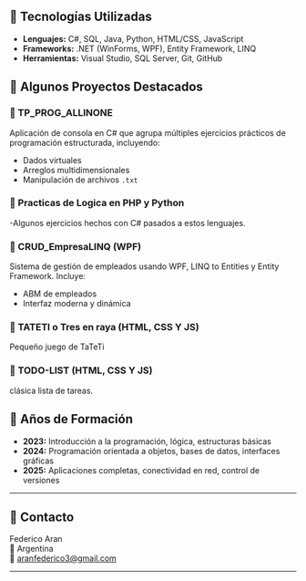 
## 📌 Tecnologías Utilizadas

- **Lenguajes:** C#, SQL, Java, Python, HTML/CSS, JavaScript
- **Frameworks:** .NET (WinForms, WPF), Entity Framework, LINQ
- **Herramientas:** Visual Studio, SQL Server, Git, GitHub

## 📁 Algunos Proyectos Destacados

### 🔹 TP_PROG_ALLINONE
Aplicación de consola en C# que agrupa múltiples ejercicios prácticos de programación estructurada, incluyendo:
- Dados virtuales
- Arreglos multidimensionales
- Manipulación de archivos `.txt`

### 🔹 Practicas de Logica en PHP y Python
-Algunos ejercicios hechos con C# pasados a estos lenguajes.

### 🔹 CRUD_EmpresaLINQ (WPF)
Sistema de gestión de empleados usando WPF, LINQ to Entities y Entity Framework. Incluye:
- ABM de empleados
- Interfaz moderna y dinámica

### 🔹 TATETI o Tres en raya (HTML, CSS Y JS)
Pequeño juego de TaTeTi 

### 🔹 TODO-LIST (HTML, CSS Y JS)
clásica lista de tareas.

## 📆 Años de Formación

- **2023:** Introducción a la programación, lógica, estructuras básicas
- **2024:** Programación orientada a objetos, bases de datos, interfaces gráficas
- **2025:** Aplicaciones completas, conectividad en red, control de versiones

---

## 📩 Contacto

Federico Aran  
📍 Argentina  
📧 [aranfederico3@gmail.com](mailto:aranfederico3@gmail.com)

---
